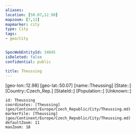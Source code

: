 ```yaml
---
aliases: 
location: [50.07,12.98]
mapzoom: [7,12] 
mapmarker: city 
type: City
tags:
- geo/City


SpocWebEntityId: 34845
isDeleted: false
confidential: public

title: Theussing
---
```

[geo-lon::12.98]
[geo-lat::50.07]
[name::Theussing]
[State::]
[Country::Czech_Rep.]
[StateId::]
[Population::]
[Unknown::]


```leaflet
id: Theussing
coordinates: [Theussing](geo/Continent/Europe/Czech_Republic/City/Theussing.md)
markerFile: [Theussing](geo/Continent/Europe/Czech_Republic/City/Theussing.md)
defaultZoom: 11 
maxZoom: 18
```


